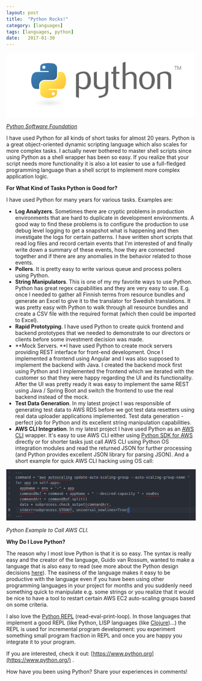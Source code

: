 ```yaml
---
layout:	post
title:	"Python Rocks!"
category: [languages]
tags: [languages, python]
date:	2017-01-30
---
```


![](/img/2017-01-30-python-rocks_img_1.png)

*[Python Software Foundation](https://www.python.org/community/logos/)*

I have used Python for all kinds of short tasks for almost 20 years. Python is a great object-oriented dynamic scripting language which also scales for more complex tasks. I actually never bothered to master shell scripts since using Python as a shell wrapper has been so easy. If you realize that your script needs more functionality it is also a lot easier to use a full-fledged programming language than a shell script to implement more complex application logic.

**For What Kind of Tasks Python is Good for?**

I have used Python for many years for various tasks. Examples are:

* **Log Analyzers**. Sometimes there are cryptic problems in production environments that are hard to duplicate in development environments. A good way to find these problems is to configure the production to use debug level logging to get a snapshot what is happening and then investigate the logs for certain patterns. I have written short scripts that read log files and record certain events that I'm interested of and finally write down a summary of these events, how they are connected together and if there are any anomalies in the behavior related to those events.
* **Pollers**. It is pretty easy to write various queue and process pollers using Python.
* **String Manipulators**. This is one of my my favorite ways to use Python. Python has great regex capabilities and they are very easy to use. E.g. once I needed to gather all Finnish terms from resource bundles and generate an Excel to give it to the translator for Swedish translations. It was pretty easy with Python to walk through all resource bundles and create a CSV file with the required format (which then could be imported to Excel).
* **Rapid Prototyping**. I have used Python to create quick frontend and backend prototypes that we needed to demonstrate to our directors or clients before some investment decision was made.
* **Mock Servers. **I have used Python to create mock servers providing REST interface for front-end development. Once I implemented a frontend using Angular and I was also supposed to implement the backend with Java. I created the backend mock first using Python and I implemented the frontend which we iterated with the customer so that they were happy regarding the UI and its functionality. After the UI was pretty ready it was easy to implement the same REST using Java / Spring Boot and switch the frontend to use the real backend instead of the mock.
* **Test Data Generation**. In my latest project I was responsible of generating test data to AWS RDS before we got test data resetters using real data uploader applications implemented. Test data generation - perfect job for Python and its excellent string manipulation capabilities.
* **AWS CLI Integration**. In my latest project I have used Python as an [AWS CLI](https://aws.amazon.com/cli/) wrapper. It's easy to use AWS CLI either using [Python SDK for AWS](https://aws.amazon.com/sdk-for-python/) directly or for shorter tasks just call AWS CLI using Python OS integration modules and read the returned JSON for further processing (and Python provides excellent JSON library for parsing JSON).
And a short example for quick AWS CLI hacking using OS call:

![](/img/2017-01-30-python-rocks_img_2.png)

*Python Example to Call AWS CLI.*

**Why Do I Love Python?**

The reason why I most love Python is that it is so easy. The syntax is really easy and the creator of the language, Guido van Rossum, wanted to make a language that is also easy to read (see more about the Python design decisions [here](http://python-history.blogspot.fi/2009/01/pythons-design-philosophy.html)). The easiness of the language makes it easy to be productive with the language even if you have been using other programming languages in your project for months and you suddenly need something quick to manipulate e.g. some strings or you realize that it would be nice to have a tool to restart certain AWS EC2 auto-scaling groups based on some criteria.

I also love the [Python REPL](https://docs.python.org/3.6/tutorial/interpreter.html) (read-eval-print-loop). In those languages that implement a good REPL (like Python, LISP languages (like [Clojure](https://clojure.org))…) the REPL is used for incremental program development: you experiment something small program fraction in REPL and once you are happy you integrate it to your program.

If you are interested, check it out: [https://www.python.org](https://www.python.org/) .

How have you been using Python? Share your experiences in comments!

  
